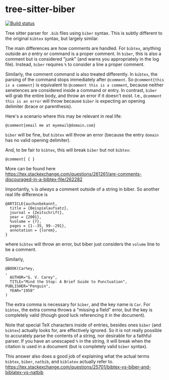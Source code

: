 # tree-sitter-biber

[![Build status](https://ci.appveyor.com/api/projects/status/78i0q81h6qo9qn1p?svg=true)](https://ci.appveyor.com/project/Aerijo/tree-sitter-biber)


Tree sitter parser for `.bib` files using `biber` syntax. This is subtly different to the original `bibtex` syntax, but largely similar.

The main differences are how comments are handled. For `bibtex`, anything outside an `@` entry or command is a proper comment. In `biber`, this is also a comment but is considered "junk" (and warns you appropriately in the log file). Instead, `biber` requires `%` to consider a line a proper comment.

Similarly, the comment command is also treated differently. In `bibtex`, the parsing of the command stops immediately after `@comment`. So `@comment{this is a comment}` is equivalent to `@comment this is a comment`, because neither senetences are considered inside a command or entry. In contrast, `biber` will grab the entire body, and throw an error if it doesn't exist. I.e., `@comment this is an error` will throw because `biber` is expecting an opening delimiter (brace or parenthesis).

Here's a scenario where this may be relevant in real life:
```
@comment{email me at myemail@domain.com}
```
`biber` will be fine, but `bibtex` will throw an error (because the entry `domain` has no valid opening delimiter).

And, to be fair to `bibtex`, this will break `biber` but not `bibtex`:
```
@comment{ { }
```

More can be found here https://tex.stackexchange.com/questions/261261/are-comments-discouraged-in-a-bibtex-file/262282

Importantly, `%` is _always_ a comment outside of a string in biber. So another real life difference is
```
@ARTICLE{auchunbekannt,
  title = {Beispielaufsatz},
  journal = {Zeitschrift},
  year = {2001},
  %volume = {7},
  pages = {1--35, 99--291},
  annotation = {lorem},
}

```
where `bibtex` will throw an error, but biber just considers the `volume` line to be a comment.

Similarly,
```
@BOOK(Car%ey,
,
  AUTHOR="G. V. Carey",
  TITLE="Mind the Stop: A Brief Guide to Punctuation", PUBLISHER="Penguin",
  YEAR="1958"
)
```
The extra comma is necessary for `biber`, and the key name is `Car`. For `bibtex`, the extra comma throws a "missing a field" error, but the key is completely valid (though good luck referencing it in the document).

Note that special TeX characters inside of entries, besides ones `biber` (and `bibtex`) actually looks for, are effectively ignored. So it is not really possible to accurately parse the contents of a string, nor desirable for a faithful parser. If you have an unescaped `%` in the string, it will break when the citation is used in a document (but is completely valid `biber` syntax).

This answer also does a good job of explaining what the actual terms `bibtex`, `biber`, `natbib`, and `biblatex` actually refer to.
https://tex.stackexchange.com/questions/25701/bibtex-vs-biber-and-biblatex-vs-natbib
